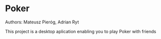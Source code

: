 # Poker
Authors: Mateusz Pieróg, Adrian Ryt

This project is a desktop aplication enabling you to play Poker with friends
